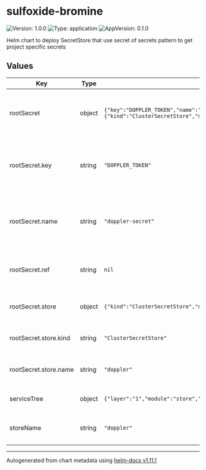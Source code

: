 # sulfoxide-bromine

![Version: 1.0.0](https://img.shields.io/badge/Version-1.0.0-informational?style=flat-square) ![Type: application](https://img.shields.io/badge/Type-application-informational?style=flat-square) ![AppVersion: 0.1.0](https://img.shields.io/badge/AppVersion-0.1.0-informational?style=flat-square)

Helm chart to deploy SecretStore that use secret of secrets pattern to get project specific secrets

## Values

| Key | Type | Default | Description |
|-----|------|---------|-------------|
| rootSecret | object | `{"key":"DOPPLER_TOKEN","name":"doppler-secret","ref":null,"store":{"kind":"ClusterSecretStore","name":"doppler"}}` | The configuration to use external secret to obtain the root doppler token for secret of secret pattern |
| rootSecret.key | string | `"DOPPLER_TOKEN"` | Secret Key of the kubernetes secret generated of the proxy doppler token (main purpose is to de-conflict) |
| rootSecret.name | string | `"doppler-secret"` | Name of kubernetes secret generated of the proxy doppler token (main purpose is to de-conflict) |
| rootSecret.ref | string | `nil` | Reference from the secret of secrets vault for the proxy token (need to configure) |
| rootSecret.store | object | `{"kind":"ClusterSecretStore","name":"doppler"}` | Store Configuration for the secret of secrets vault for the proxy token) |
| rootSecret.store.kind | string | `"ClusterSecretStore"` | `ClusterSecretStore` or `SecretStore`. Defaults to `ClusterSecretStore` |
| rootSecret.store.name | string | `"doppler"` | Name of the secret store to be created to contain the proxy token |
| serviceTree | object | `{"layer":"1","module":"store","platform":"sulfoxide","service":"bromine"}` | AtomiCloud Service Tree. See [ServiceTree](https://atomicloud.larksuite.com/wiki/OkfJwTXGFiMJkrk6W3RuwRrZs64?theme=DARK&contentTheme=DARK#MHw5d76uDo2tBLx86cduFQMRsBb) |
| storeName | string | `"doppler"` | Name of the store to be created to contain all of doppler's secrets |

----------------------------------------------
Autogenerated from chart metadata using [helm-docs v1.11.1](https://github.com/norwoodj/helm-docs/releases/v1.11.1)